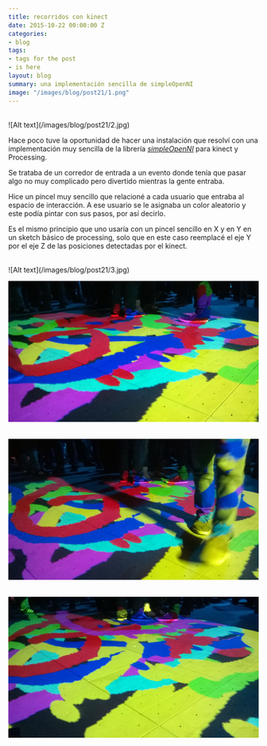 ```yaml
---
title: recorridos con kinect
date: 2015-10-22 00:00:00 Z
categories:
- blog
tags:
- tags for the post
- is here
layout: blog
summary: una implementación sencilla de simpleOpenNI
image: "/images/blog/post21/1.png"
---
```


<br>
![Alt text](/images/blog/post21/2.jpg)    
<br>

Hace poco tuve la oportunidad de hacer una instalación que resolví con una implementación muy sencilla de la librería [*simpleOpenNI*](https://code.google.com/p/simple-openni/) para kinect y Processing. 

Se trataba de un corredor de entrada a un evento donde tenía que pasar algo no muy complicado pero divertido mientras la gente entraba. 

Hice un pincel muy sencillo que relacioné a cada usuario que entraba al espacio de interacción. A ese usuario se le asignaba un color aleatorio y este podía pintar con sus pasos, por así decirlo. 

Es el mismo principio que uno usaría con un pincel sencillo en X y en Y en un sketch básico de processing, solo que en este caso reemplacé el eje Y por el eje Z de las posiciones detectadas por el kinect. 


<br>
![Alt text](/images/blog/post21/3.jpg)    
<br>

![Alt text](/images/blog/post21/4.jpg)    
<br>

![Alt text](/images/blog/post21/5.jpg)    
<br>

![Alt text](/images/blog/post21/6.jpg)    
<br>

<br>
<br>
<br>

